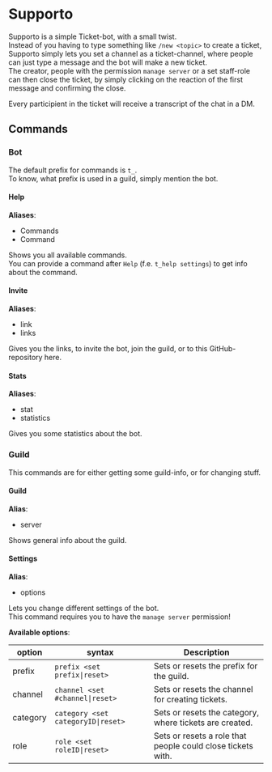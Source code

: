 # Supporto
Supporto is a simple Ticket-bot, with a small twist.  
Instead of you having to type something like `/new <topic>` to create a ticket, Supporto simply lets you set a channel as a ticket-channel, where people can just type a message and the bot will make a new ticket.  
The creator, people with the permission `manage server` or a set staff-role can then close the ticket, by simply clicking on the reaction of the first message and confirming the close.

Every participient in the ticket will receive a transcript of the chat in a DM.

## Commands

### Bot
The default prefix for commands is `t_`.  
To know, what prefix is used in a guild, simply mention the bot.

#### Help
**Aliases**:
- Commands
- Command

Shows you all available commands.  
You can provide a command after `Help` (f.e. `t_help settings`) to get info about the command.

#### Invite
**Aliases**:
- link
- links

Gives you the links, to invite the bot, join the guild, or to this GitHub-repository here.

#### Stats
**Aliases**:
- stat
- statistics

Gives you some statistics about the bot.

### Guild
This commands are for either getting some guild-info, or for changing stuff.

#### Guild
**Alias**:
- server

Shows general info about the guild.

#### Settings
**Alias**:
- options

Lets you change different settings of the bot.  
This command requires you to have the `manage server` permission!

**Available options**:  

| option   | syntax                             | Description                                                 |  
| -------- | ---------------------------------- | ----------------------------------------------------------- |  
| prefix   | `prefix <set prefix\|reset>`       | Sets or resets the prefix for the guild.                    |  
| channel  | `channel <set #channel\|reset>`    | Sets or resets the channel for creating tickets.            |  
| category | `category <set categoryID\|reset>` | Sets or resets the category, where tickets are created.     |  
| role     | `role <set roleID\|reset>`         | Sets or resets a role that people could close tickets with. |  
